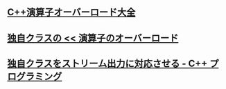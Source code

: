 ## [C++演算子オーバーロード大全](https://qiita.com/rinse_/items/9d87d5cb0dc1e89d005e)
## [独自クラスの << 演算子のオーバーロード](https://docs.microsoft.com/ja-jp/cpp/standard-library/overloading-the-output-operator-for-your-own-classes?view=vs-2019)
## [独自クラスをストリーム出力に対応させる - C++ プログラミング ](https://ez-net.jp/article/90/9zlMa_FH/2p5iyzQddE4z/)
